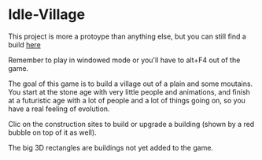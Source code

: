 # Idle-Village

This project is more a protoype than anything else, but you can still find a build [here](https://github.com/Mystogan98/Idle-Village/raw/master/Idle%20Village.zip)

Remember to play in windowed mode or you'll have to alt+F4 out of the game.

The goal of this game is to build a village out of a plain and some moutains. You start at the stone age with very little people and animations, and finish at a futuristic age with a lot of people and a lot of things going on, so you have a real feeling of evolution.

Clic on the construction sites to build or upgrade a building (shown by a red bubble on top of it as well).

The big 3D rectangles are buildings not yet added to the game.
